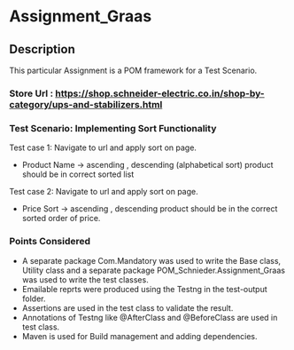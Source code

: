 # Assignment_Graas
## Description 
This particular Assignment is a POM framework for a Test Scenario.
### Store Url : https://shop.schneider-electric.co.in/shop-by-category/ups-and-stabilizers.html
### Test Scenario: Implementing Sort Functionality
Test case 1: Navigate to url and apply sort on page.
- Product Name -> ascending , descending
(alphabetical sort) product should be in correct sorted list

Test case 2: Navigate to url and apply sort on page.
- Price Sort -> ascending , descending
product should be in the correct sorted order of price.

### Points Considered
* A separate package Com.Mandatory was used to write the Base class, Utility class and a separate package POM_Schnieder.Assignment_Graas was used to write the test classes.
* Emailable reprts were produced using the Testng in the test-output folder.
* Assertions are used in the test class to validate the result.
* Annotations of Testng like @AfterClass and @BeforeClass are used in test class.
* Maven is used for Build management and adding dependencies.

